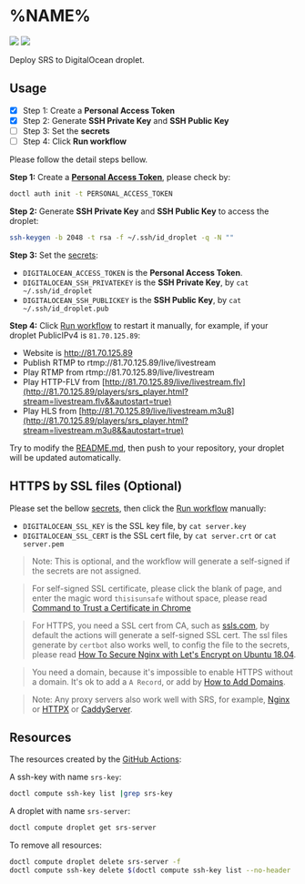# %NAME%

![](http://ossrs.net/gif/v1/sls.gif?site=github.com&path=/tmpl/vm/droplet/ossrs/%NAME%)
[![](https://github.com/ossrs/%NAME%/actions/workflows/droplet.yml/badge.svg)](https://github.com/ossrs/%NAME%/actions/workflows/droplet.yml)

Deploy SRS to DigitalOcean droplet.

## Usage

- [x] Step 1: Create a **Personal Access Token**
- [x] Step 2: Generate **SSH Private Key** and **SSH Public Key**
- [ ] Step 3: Set the **secrets**
- [ ] Step 4: Click **Run workflow**

Please follow the detail steps bellow.

**Step 1:** Create a **[Personal Access Token](https://cloud.digitalocean.com/account/api/tokens?i=896dc7)**, please check by:

```bash
doctl auth init -t PERSONAL_ACCESS_TOKEN
```

**Step 2:** Generate **SSH Private Key** and **SSH Public Key** to access the droplet:

```bash
ssh-keygen -b 2048 -t rsa -f ~/.ssh/id_droplet -q -N ""
```

**Step 3:** Set the [secrets](https://github.com/ossrs/%NAME%/settings/secrets/actions):

* `DIGITALOCEAN_ACCESS_TOKEN` is the **Personal Access Token**.
* `DIGITALOCEAN_SSH_PRIVATEKEY` is the **SSH Private Key**, by `cat ~/.ssh/id_droplet`
* `DIGITALOCEAN_SSH_PUBLICKEY` is the **SSH Public Key**, by `cat ~/.ssh/id_droplet.pub`

**Step 4:** Click [Run workflow](https://github.com/ossrs/%NAME%/actions/workflows/droplet.yml) to restart it manually,
for example, if your droplet PublicIPv4 is `81.70.125.89`:

* Website is http://81.70.125.89
* Publish RTMP to rtmp://81.70.125.89/live/livestream
* Play RTMP from rtmp://81.70.125.89/live/livestream
* Play HTTP-FLV from [http://81.70.125.89/live/livestream.flv](http://81.70.125.89/players/srs_player.html?stream=livestream.flv&&autostart=true)
* Play HLS from [http://81.70.125.89/live/livestream.m3u8](http://81.70.125.89/players/srs_player.html?stream=livestream.m3u8&&autostart=true)

Try to modify the [README.md](README.md), then push to your repository, your droplet will be updated automatically.

## HTTPS by SSL files (Optional)

Please set the bellow [secrets](https://github.com/ossrs/%NAME%/settings/secrets/actions),
then click the [Run workflow](https://github.com/ossrs/%NAME%/actions/workflows/droplet.yml) manually:

* `DIGITALOCEAN_SSL_KEY` is the SSL key file, by `cat server.key`
* `DIGITALOCEAN_SSL_CERT` is the SSL cert file, by `cat server.crt` or `cat server.pem`

> Note: This is optional, and the workflow will generate a self-signed if the secrets are not assigned.

> For self-signed SSL certificate, please click the blank of page, and enter the magic word `thisisunsafe` without
> space, please read [Command to Trust a Certificate in Chrome](https://www.youtube.com/watch?v=7J3vSN3pCjI)

> For HTTPS, you need a SSL cert from CA, such as [ssls.com](https://www.ssls.com/), by default the actions will generate a
> self-signed SSL cert. The ssl files generate by `certbot` also works well, to config the file to the secrets, please read
> [How To Secure Nginx with Let's Encrypt on Ubuntu 18.04](https://www.digitalocean.com/community/tutorials/how-to-secure-nginx-with-let-s-encrypt-on-ubuntu-18-04).

> You need a domain, because it's impossible to enable HTTPS without a domain. It's ok to add a `A Record`, or add by
> [How to Add Domains](https://docs.digitalocean.com/products/networking/dns/how-to/add-domains/).

> Note: Any proxy servers also work well with SRS, for example,
> [Nginx](https://github.com/ossrs/srs/issues/2881#nginx-proxy) or
> [HTTPX](https://github.com/ossrs/srs/issues/2881#httpx-proxy) or
> [CaddyServer](https://github.com/ossrs/srs/issues/2881#caddy-proxy).

## Resources

The resources created by the [GitHub Actions](https://github.com/ossrs/%NAME%/actions):

A ssh-key with name `srs-key`:

```bash
doctl compute ssh-key list |grep srs-key
```

A droplet with name `srs-server`:

```bash
doctl compute droplet get srs-server
```

To remove all resources:

```bash
doctl compute droplet delete srs-server -f
doctl compute ssh-key delete $(doctl compute ssh-key list --no-header |grep srs-key |awk '{print $1}') -f
```

